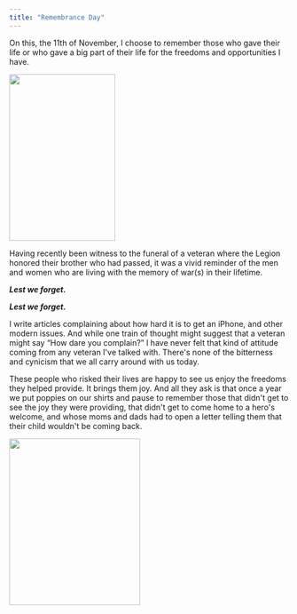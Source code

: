 ```yaml
---
title: "Remembrance Day"
---
```

<p>On this, the 11th of November, I choose to remember those who gave their life or who gave a big part of their life for the freedoms and opportunities I have.</p>
<p><a href="https://chrisenns.com/wp-content/uploads/2010/11/John-and-Frank-Regina.jpg"><img src="https://chrisenns.com/wp-content/uploads/2010/11/John-and-Frank-Regina-191x300.jpg" alt="" title="John and Frank - Regina" width="191" height="300" class="aligncenter size-medium wp-image-18942" /></a></p>
<p>Having recently been witness to the funeral of a veteran where the Legion honored their brother who had passed, it was a vivid reminder of the men and women who are living with the memory of war(s) in their lifetime.</p>
<p><strong><em>Lest we forget.</em></strong></p>
<p><strong><em>Lest we forget.</em></strong></p>
<p>I write articles complaining about how hard it is to get an iPhone, and other modern issues. And while one train of thought might suggest that a veteran might say “How dare you complain?” I have never felt that kind of attitude coming from any veteran I've talked with. There's none of the bitterness and cynicism that we all carry around with us today.</p>
<p>These people who risked their lives are happy to see us enjoy the freedoms they helped provide. It brings them joy. And all they ask is that once a year we put poppies on our shirts and pause to remember those that didn't get to see the joy they were providing, that didn't get to come home to a hero's welcome, and whose moms and dads had to open a letter telling them that their child wouldn't be coming back.</p>
<p><img src="https://chrisenns.com/wp-content/uploads/2010/11/MissingLetter-236x300.jpg" alt="" title="Missing Letter" width="236" height="300" class="aligncenter size-medium wp-image-18943" /></p>
